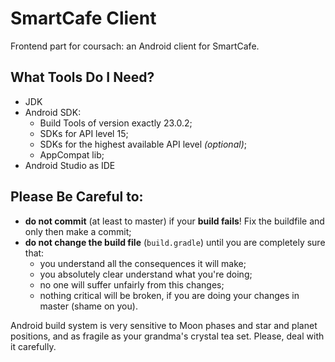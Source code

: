 # SmartCafe Client

Frontend part for coursach: an Android client for SmartCafe.

## What Tools Do I Need?

- JDK
- Android SDK:
	- Build Tools of version exactly 23.0.2;
	- SDKs for API level 15;
	- SDKs for the highest available API level *(optional)*;
	- AppCompat lib;
- Android Studio as IDE

## Please Be Careful to:

- **do not commit** (at least to master) if your **build fails**! Fix the buildfile and only then make a commit;
- **do not change the build file** (`build.gradle`) until you are completely sure that:
	- you understand all the consequences it will make;
	- you absolutely clear understand what you're doing;
	- no one will suffer unfairly from this changes;
	- nothing critical will be broken, if you are doing your changes in master (shame on you).

Android build system is very sensitive to Moon phases and star and planet positions, and as fragile as your grandma's crystal tea set. Please, deal with it carefully.
